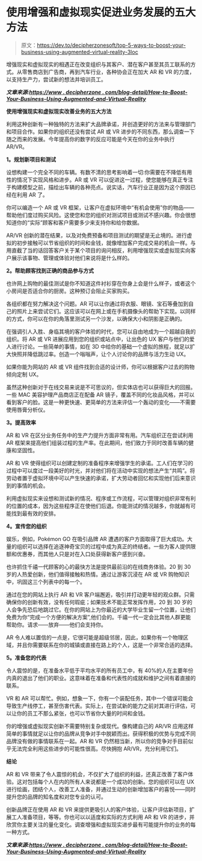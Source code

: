 # 使用增强和虚拟现实促进业务发展的五大方法

> 原文：<https://dev.to/decipherzonesoft/top-5-ways-to-boost-your-business-using-augmented-virtual-reality-3loc>

增强现实和虚拟现实的相遇正在改变组织与其客户、潜在客户甚至其员工联系的方式。从零售商店到广告商，再到汽车行业，各种协会正在加大 AR 和 VR 的力度，以支持生产力，尝试新的想法并培训员工。

***文章来源:[https://www . decipherzone . com/blog-detail/How-to-Boost-Your-Business-Using-Augmented-and-Virtual-Reality](https://www.decipherzone.com/blog-detail/How-to-Boost-Your-Business-Using-Augmented-and-Virtual-Reality)***

**使用增强现实和虚拟现实改善业务的五大方法**

利用这种创新有一种独特的方法来扩大品牌承诺，并创造更好的方法来与管理部门和项目合作。如果你的组织还没有尝试 AR 或 VR 进步的不同东西，那么调查一下随之而来的发展。今年提高你的数字的反应可能是今天在你的业务中执行 AR/VR。

**1。规划新项目和测试**

设想构建一个完全不同的车辆。有数不清的思考影响着一切:你需要在不降低有用性的情况下实现风格和进步。AR 或 VR 可以促进这一过程，使您能够在真正专注于构建模型之前，描绘出车辆的各种亮点。说实话，汽车行业正是因为这个原因已经在利用 AR 了。

你可以编造一个 AR 或 VR 框架，让客户在虚拟环境中“有机会使用”你的物品——帮助他们度过购买风险。这使您和您的组织对测试项目或测试不感兴趣。你会很想知道你的“实际”顾客和客户需要多少来支持你和给你数据。

AR/VR 创新的潜在结果，以及对免费预备和项目测试的期望是无止境的。进行虚拟的初步接触可以节省组织的时间和金钱，就像增加客户完成交易的机会一样。与用直截了当的话回答客户关于某个项目的询问相反，利用增强现实或虚拟现实向客户展示该事物、管理或体验对他们来说将是什么样的。

**2。帮助顾客找到正确的商品参与方式**

也许网上购物的最佳测试是你不知道这件衬衫穿在你身上会是什么样子，或者这个小房间是否适合你的厨房。这种预订会阻止买家购买。

各组织都在努力解决这个问题。AR 可以让你通过将衣服、眼镜、宝石等叠加到自己的照片上来尝试它们。这应该可以在网上或在手机摄像头的帮助下实现。以同样的方式，你可以在你的角落里测试另一个沙发，以确保大小和阴影是正确的。

在强调引人入胜、身临其境的客户体验的时代，您可以自由地成为一个超越自我的组织。将 AR 或 VR 进展应用到您的组织或站点中，让出色的 UX 客户与他们的爱人进行讨论。一些简单的事情，如在 3D 中给你的基础一个虚拟的旅程，就足以扩大快照并降低跳过率。创造一个嗡嗡声，让个人讨论你的品牌与活力生动 UX。

如果你能为网站的 AR 或 VR 组件找到合适的设计师，你可以根据客户过去的购物倾向定制 UX。

虽然这种创新对于在线交易来说是不可思议的，但实体店也可以获得巨大的回报。一些 MAC 美容护理产品商店正在配备 AR 镜子，覆盖不同的化妆品风格，并可以看到客户的脸。这是一种更快速、更简单的方法来评估一个轰动的变化——不需要使用唇膏分析仪。

**3。提高效率**

AR 和 VR 在区分业务任务中的生产力提升方面非常有用。汽车组织正在尝试利用 AR 框架来提高他们组装过程的生产率。在此期间，他们致力于同时改善车辆的健康和坚固性。

AR 和 VR 使得组织可以创建定制的准备程序来增强学生的承诺。工人们在学习的过程中可以度过一段美好的时光，并对他们将在活动中实现的想法产生“共鸣”。将劳动者置于虚拟环境中可以产生快速的承诺，扩大劳动者回忆和实现他们后来意识到的事情的机会。

利用虚拟现实来设想和测试新的情况、程序或工作流程，可以管理对组织非常有利的位置的成本，因为这些程序正在使他们后退。你能测试的情况越多，你就越有可能找到最有效的安排。

**4。宣传您的组织**

娱乐，例如，Pokémon GO 在吸引品牌 AR 遭遇的客户方面取得了巨大成功。大量的组织可以选择在追逐神奇宝贝的过程中成为真正的终结者。一些为客人提供限额和优惠券，而其他人只是对在入口处获得新客户感到兴奋。

也许抓住千禧一代顾客的心的最快方法是提供最前沿的在线商务体验。20 到 30 岁的人热爱创新，他们值得接触和热情。通过让游客沉浸在 AR 或 VR 购物知识中，巩固这三个列表中的每一个。

通过在您的网站上执行 AR 和 VR 客户端邂逅，吸引并打动更年轻的观众群。只需确保你的创新有效，没有任何瑕疵；如果技术不能正常发挥作用，20 到 30 岁的人会争先恐后地跳过它。在你的网站上为你最近的大学毕业生留一个位置，让他们免费为你“完成一个方便的解决方案”,他们会的。千禧一代一定会比其他人群更能帮助你。请求——放弃——他们会支持你。

AR 令人难以置信的一点是，它很可能是超级邻居，因此，如果你有一个物理区域，并且你需要联系在你的城镇或直接在路上的个人，这是一个非常合适的选择。

**5。准备您的代表**

令人震惊的是，在准备水平低于平均水平的所有员工中，有 40%的人在主要年份内真的退出了他们的职业。这意味着在准备和代表性的成就和维护之间有着直接的联系。

VR 和 AR 可以帮忙。例如，想象一下，你有一个装配任务，其中一个错误可能会导致生产线停工，甚至伤害代表。实际上，在尝试新的能力之前对其进行评估，可以让你的员工不那么紧张，也可以节省你大量的时间和金钱。

你的增强或虚拟现实创新不需要特别复杂或现代。像构建自己的 AR/VR 应用这样简单的事情就足以让你的品牌从竞争对手中脱颖而出。获得积极的优势与完成不同品牌没有做的事情联系在一起。AR 和 VR 仍然相当新，所以你的竞争对手目前似乎无法完全利用这些进步的可能性很高。尽快拥抱 AR/VR，充分利用它们。

**结论**

AR 和 VR 带来了令人震惊的机会，不仅扩大了组织的利益，还真正改善了客户体验。这对包括每个人在内的所有人来说都是一个成功的创新。您的组织可以在 UX 进行绘画，团结个人，改善工人准备，并通过生动的创新增加客户的喜悦——同时提升您的品牌的知名度和对您专业的认可。

创新品牌正在使用 AR 和 VR 来提供更吸引人的客户体验，让客户评估新项目，扩展工人准备项目，等等。你也可以以适度和实际的方式利用 AR 和 VR 的进步，并欣赏你主要关注的量化变化。调查增强和虚拟现实进步最有可能提升你的业务的每一种方式。

***文章来源:[https://www . decipherzone . com/blog-detail/How-to-Boost-Your-Business-Using-Augmented-and-Virtual-Reality](https://www.decipherzone.com/blog-detail/How-to-Boost-Your-Business-Using-Augmented-and-Virtual-Reality)***